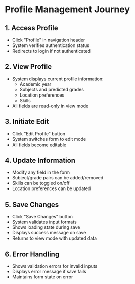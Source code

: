 # Profile Management Journey

## 1. Access Profile
- Click "Profile" in navigation header
- System verifies authentication status
- Redirects to login if not authenticated

## 2. View Profile
- System displays current profile information:
  - Academic year
  - Subjects and predicted grades
  - Location preferences
  - Skills
- All fields are read-only in view mode

## 3. Initiate Edit
- Click "Edit Profile" button
- System switches form to edit mode
- All fields become editable

## 4. Update Information
- Modify any field in the form
- Subject/grade pairs can be added/removed
- Skills can be toggled on/off
- Location preferences can be updated

## 5. Save Changes
- Click "Save Changes" button
- System validates input formats
- Shows loading state during save
- Displays success message on save
- Returns to view mode with updated data

## 6. Error Handling
- Shows validation errors for invalid inputs
- Displays error message if save fails
- Maintains form state on error